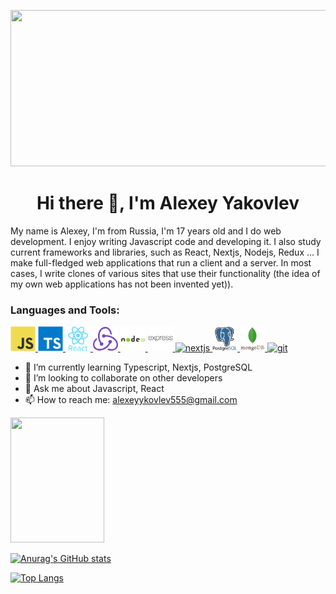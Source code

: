 <p align="center">
<img src="https://media2.giphy.com/media/4OAxDXv4RdUeg38JYi/giphy.gif?cid=ecf05e47jgj2hxa4me7tbf79dj04uqn9z0i0nkl8yfdvivpc&rid=giphy.gif&ct=g" width="846" height="250" />
</p>
<h1 align="center">Hi there 👋, I'm Alexey Yakovlev</h1>
My name is Alexey, I'm from Russia, I'm 17 years old and I do web development. I enjoy writing Javascript code and developing it. I also study current frameworks and libraries, such as React, Nextjs, Nodejs, Redux ... I make full-fledged web applications that run a client and a server. In most cases, I write clones of various sites that use their functionality (the idea of ​​my own web applications has not been invented yet)). 

<div display="flex">
<h3 align="left">Languages and Tools:</h3>
<p align="left"> <a href="https://developer.mozilla.org/en-US/docs/Web/JavaScript" target="_blank" rel="noreferrer"> <img src="https://raw.githubusercontent.com/devicons/devicon/master/icons/javascript/javascript-original.svg" alt="javascript" width="40" height="40"/> </a> <a href="https://www.typescriptlang.org/" target="_blank" rel="noreferrer"> <img src="https://raw.githubusercontent.com/devicons/devicon/master/icons/typescript/typescript-original.svg" alt="typescript" width="40" height="40"/> </a> <a href="https://reactjs.org/" target="_blank" rel="noreferrer"> <img src="https://raw.githubusercontent.com/devicons/devicon/master/icons/react/react-original-wordmark.svg" alt="react" width="40" height="40"/> </a> <a href="https://redux.js.org" target="_blank" rel="noreferrer"> <img src="https://raw.githubusercontent.com/devicons/devicon/master/icons/redux/redux-original.svg" alt="redux" width="40" height="40"/> </a> <a href="https://nodejs.org" target="_blank" rel="noreferrer"> <img src="https://raw.githubusercontent.com/devicons/devicon/master/icons/nodejs/nodejs-original-wordmark.svg" alt="nodejs" width="40" height="40"/> </a> <a href="https://expressjs.com" target="_blank" rel="noreferrer"> <img src="https://raw.githubusercontent.com/devicons/devicon/master/icons/express/express-original-wordmark.svg" alt="express" width="40" height="40"/> </a> <a href="https://nextjs.org/" target="_blank" rel="noreferrer"> <img src="https://cdn.worldvectorlogo.com/logos/nextjs-2.svg" alt="nextjs" width="40" height="40"/> </a> <a href="https://www.postgresql.org" target="_blank" rel="noreferrer"> <img src="https://raw.githubusercontent.com/devicons/devicon/master/icons/postgresql/postgresql-original-wordmark.svg" alt="postgresql" width="40" height="40"/> </a> <a href="https://www.mongodb.com/" target="_blank" rel="noreferrer"> <img src="https://raw.githubusercontent.com/devicons/devicon/master/icons/mongodb/mongodb-original-wordmark.svg" alt="mongodb" width="40" height="40"/> </a> <a href="https://git-scm.com/" target="_blank" rel="noreferrer"> <img src="https://www.vectorlogo.zone/logos/git-scm/git-scm-icon.svg" alt="git" width="40" height="40"/> </a> </p>
</div>

- 🌱 I’m currently learning Typescript, Nextjs, PostgreSQL 
- 👯 I’m looking to collaborate on other developers 
- 💬 Ask me about Javascript, React 
- 📫 How to reach me: alexeyykovlev555@gmail.com
<img src="https://media3.giphy.com/media/13HgwGsXF0aiGY/giphy.gif" width="150" height="200" />

[![Anurag's GitHub stats](https://github-readme-stats.vercel.app/api?username=AlexeyYakovlev1&hide=prs,issues,contribs&count_private=true&show_icons=true&theme=tokyonight)](https://github.com/anuraghazra/github-readme-stats)

[![Top Langs](https://github-readme-stats.vercel.app/api/top-langs/?username=AlexeyYakovlev1&hide=html,css,sass,shell)](https://github.com/anuraghazra/github-readme-stats)
